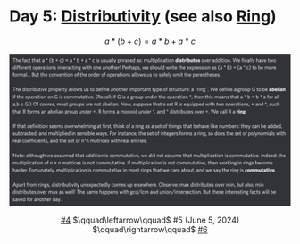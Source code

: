 # Day 5: [Distributivity](https://en.wikipedia.org/wiki/Distributive_property) (see also [Ring](https://en.wikipedia.org/wiki/Ring_(mathematics)))

$$a*(b+c)=a*b+a*c$$

<picture><img alt="Day 5" src="0005.png"></picture>

<center><a href="0004.html">#4</a> $\qquad\leftarrow\qquad$ #5 (June 5, 2024) $\qquad\rightarrow\qquad$ <a href="0006.html">#6</a></center>